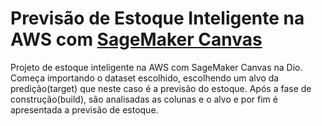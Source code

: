 # Previsão de Estoque Inteligente na AWS com [SageMaker Canvas](https://aws.amazon.com/pt/sagemaker/canvas/)


Projeto de estoque inteligente na AWS com SageMaker Canvas na Dio.
Começa importando o dataset escolhido, escolhendo um alvo da predição(target) que neste caso é a previsão do estoque. Após a fase de construção(build), são analisadas as colunas e o alvo e por fim é apresentada a previsão de estoque.  
